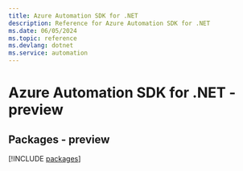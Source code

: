 ```yaml
---
title: Azure Automation SDK for .NET
description: Reference for Azure Automation SDK for .NET
ms.date: 06/05/2024
ms.topic: reference
ms.devlang: dotnet
ms.service: automation
---
```

# Azure Automation SDK for .NET - preview
## Packages - preview
[!INCLUDE [packages](automation-index.md)]